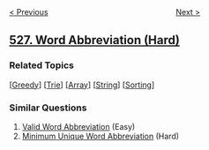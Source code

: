 <!--|This file generated by command(leetcode description); DO NOT EDIT.    |-->
<!--+----------------------------------------------------------------------+-->
<!--|@author    openset <openset.wang@gmail.com>                           |-->
<!--|@link      https://github.com/openset                                 |-->
<!--|@home      https://github.com/openset/leetcode                        |-->
<!--+----------------------------------------------------------------------+-->

[< Previous](../beautiful-arrangement "Beautiful Arrangement")
　　　　　　　　　　　　　　　　
[Next >](../random-pick-with-weight "Random Pick with Weight")

## [527. Word Abbreviation (Hard)](https://leetcode.com/problems/word-abbreviation "单词缩写")



### Related Topics
  [[Greedy](../../tag/greedy/README.md)]
  [[Trie](../../tag/trie/README.md)]
  [[Array](../../tag/array/README.md)]
  [[String](../../tag/string/README.md)]
  [[Sorting](../../tag/sorting/README.md)]

### Similar Questions
  1. [Valid Word Abbreviation](../valid-word-abbreviation) (Easy)
  1. [Minimum Unique Word Abbreviation](../minimum-unique-word-abbreviation) (Hard)
